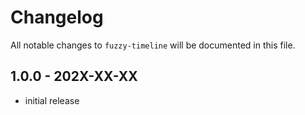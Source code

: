 # Changelog

All notable changes to `fuzzy-timeline` will be documented in this file.

## 1.0.0 - 202X-XX-XX

- initial release
